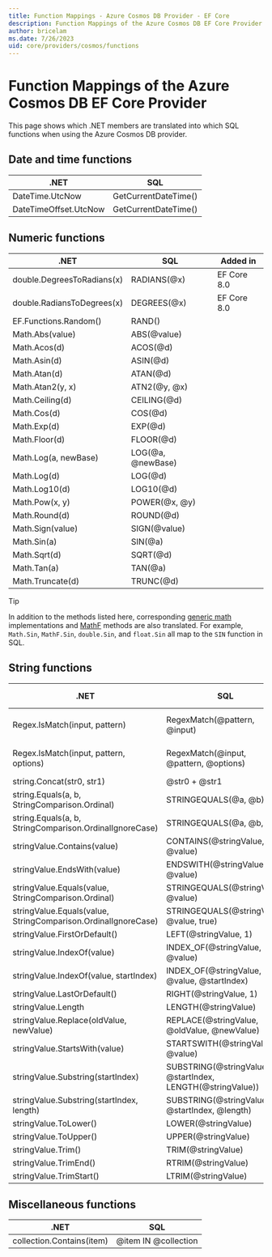 ```yaml
---
title: Function Mappings - Azure Cosmos DB Provider - EF Core
description: Function Mappings of the Azure Cosmos DB EF Core Provider
author: bricelam
ms.date: 7/26/2023
uid: core/providers/cosmos/functions
---
```

# Function Mappings of the Azure Cosmos DB EF Core Provider

This page shows which .NET members are translated into which SQL functions when using the Azure Cosmos DB provider.

## Date and time functions

.NET                  | SQL
--------------------- | ---
DateTime.UtcNow       | GetCurrentDateTime()
DateTimeOffset.UtcNow | GetCurrentDateTime()

## Numeric functions

.NET                       | SQL               | Added in
-------------------------- | ----------------- | --------
double.DegreesToRadians(x) | RADIANS(@x)       | EF Core 8.0
double.RadiansToDegrees(x) | DEGREES(@x)       | EF Core 8.0
EF.Functions.Random()      | RAND()
Math.Abs(value)            | ABS(@value)
Math.Acos(d)               | ACOS(@d)
Math.Asin(d)               | ASIN(@d)
Math.Atan(d)               | ATAN(@d)
Math.Atan2(y, x)           | ATN2(@y, @x)
Math.Ceiling(d)            | CEILING(@d)
Math.Cos(d)                | COS(@d)
Math.Exp(d)                | EXP(@d)
Math.Floor(d)              | FLOOR(@d)
Math.Log(a, newBase)       | LOG(@a, @newBase)
Math.Log(d)                | LOG(@d)
Math.Log10(d)              | LOG10(@d)
Math.Pow(x, y)             | POWER(@x, @y)
Math.Round(d)              | ROUND(@d)
Math.Sign(value)           | SIGN(@value)
Math.Sin(a)                | SIN(@a)
Math.Sqrt(d)               | SQRT(@d)
Math.Tan(a)                | TAN(@a)
Math.Truncate(d)           | TRUNC(@d)

> [!TIP]
> In addition to the methods listed here, corresponding [generic math](/dotnet/standard/generics/math) implementations
> and [MathF](/dotnet/api/system.mathf) methods are also translated. For example, `Math.Sin`, `MathF.Sin`, `double.Sin`,
> and `float.Sin` all map to the `SIN` function in SQL.

## String functions

.NET                                                          | SQL                                                        | Added in
------------------------------------------------------------- | ---------------------------------------------------------- | --------
Regex.IsMatch(input, pattern)                                 | RegexMatch(@pattern, @input)                               | EF Core 7.0
Regex.IsMatch(input, pattern, options)                        | RegexMatch(@input, @pattern, @options)                     | EF Core 7.0
string.Concat(str0, str1)                                     | @str0 + @str1
string.Equals(a, b, StringComparison.Ordinal)                 | STRINGEQUALS(@a, @b)
string.Equals(a, b, StringComparison.OrdinalIgnoreCase)       | STRINGEQUALS(@a, @b, true)
stringValue.Contains(value)                                   | CONTAINS(@stringValue, @value)
stringValue.EndsWith(value)                                   | ENDSWITH(@stringValue, @value)
stringValue.Equals(value, StringComparison.Ordinal)           | STRINGEQUALS(@stringValue, @value)
stringValue.Equals(value, StringComparison.OrdinalIgnoreCase) | STRINGEQUALS(@stringValue, @value, true)
stringValue.FirstOrDefault()                                  | LEFT(@stringValue, 1)
stringValue.IndexOf(value)                                    | INDEX_OF(@stringValue, @value)
stringValue.IndexOf(value, startIndex)                        | INDEX_OF(@stringValue, @value, @startIndex)
stringValue.LastOrDefault()                                   | RIGHT(@stringValue, 1)
stringValue.Length                                            | LENGTH(@stringValue)
stringValue.Replace(oldValue, newValue)                       | REPLACE(@stringValue, @oldValue, @newValue)
stringValue.StartsWith(value)                                 | STARTSWITH(@stringValue, @value)
stringValue.Substring(startIndex)                             | SUBSTRING(@stringValue, @startIndex, LENGTH(@stringValue))
stringValue.Substring(startIndex, length)                     | SUBSTRING(@stringValue, @startIndex, @length)
stringValue.ToLower()                                         | LOWER(@stringValue)
stringValue.ToUpper()                                         | UPPER(@stringValue)
stringValue.Trim()                                            | TRIM(@stringValue)
stringValue.TrimEnd()                                         | RTRIM(@stringValue)
stringValue.TrimStart()                                       | LTRIM(@stringValue)

## Miscellaneous functions

.NET                      | SQL
--------------------------|----
collection.Contains(item) | @item IN @collection
